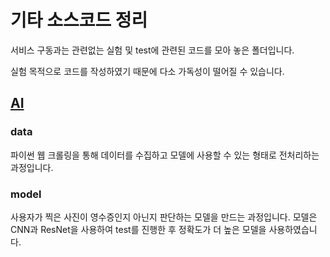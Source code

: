 # 기타 소스코드 정리

서비스 구동과는 관련없는 실험 및 test에 관련된 코드를 모아 놓은 폴더입니다.

실험 목적으로 코드를 작성하였기 때문에 다소 가독성이 떨어질 수 있습니다.

## [AI](./AI)

### data

파이썬 웹 크롤링을 통해 데이터를 수집하고 모델에 사용할 수 있는 형태로 전처리하는 과정입니다.

### model

사용자가 찍은 사진이 영수증인지 아닌지 판단하는 모델을 만드는 과정입니다. 모델은 CNN과 ResNet을 사용하여 test를 진행한 후 정확도가 더 높은 모델을 사용하였습니다.

